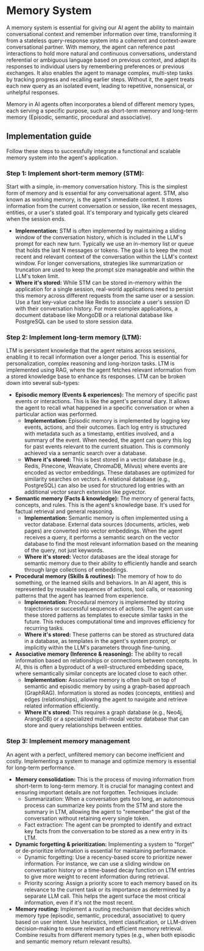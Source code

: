 # Memory System

A memory system is essential for giving our AI agent the ability to maintain conversational context and remember information over time, transforming it from a stateless query-response system into a coherent and context-aware conversational partner. With memory, the agent can reference past interactions to hold more natural and continuous conversations, understand referential or ambiguous language based on previous context, and adapt its responses to individual users by remembering preferences or previous exchanges. It also enables the agent to manage complex, multi-step tasks by tracking progress and recalling earlier steps. Without it, the agent treats each new query as an isolated event, leading to repetitive, nonsensical, or unhelpful responses.

Memory in AI agents often incorporates a blend of different memory types, each serving a specific purpose, such as short-term memory and long-term memory (Episodic, semantic, procedural and associative).

## Implementation guide
Follow these steps to successfully integrate a functional and scalable memory system into the agent's application.

### **Step 1: Implement short-term memory (STM):** 
Start with a simple, in-memory conversation history. This is the simplest form of memory and is essential for any conversational agent. STM, also known as working memory, is the agent's immediate context. It stores information from the current conversation or session, like recent messages, entities, or a user's stated goal. It's temporary and typically gets cleared when the session ends.
* **Implementation:** STM is often implemented by maintaining a sliding window of the conversation history, which is included in the LLM's prompt for each new turn. Typically we use an in-memory list or queue that holds the last N messages or tokens. The goal is to keep the most recent and relevant context of the conversation within the LLM's context window. For longer conversations, strategies like summarization or truncation are used to keep the prompt size manageable and within the LLM's token limit.
* **Where it's stored:** While STM can be stored in-memory within the application for a single session, real-world applications need to persist this memory across different requests from the same user or a session. Use a fast key-value cache like Redis to associate a user's session ID with their conversation history. For more complex applications, a document database like MongoDB or a relational database like PostgreSQL can be used to store session data.

### **Step 2: Implement long-term memory (LTM):**
LTM is persistent knowledge that the agent retains across sessions, enabling it to recall information over a longer period. This is essential for personalization, complex reasoning and long-horizon tasks. LTM is implemented using RAG, where the agent fetches relevant information from a stored knowledge base to enhance its responses. LTM can be broken down into several sub-types:

* **Episodic memory (Events & experiences):** The memory of specific past events or interactions. This is like the agent's personal diary. It allows the agent to recall what happened in a specific conversation or when a particular action was performed.
    * **Implementation:** Episodic memory is implemented by logging key events, actions, and their outcomes. Each log entry is structured with metadata such as a timestamp, entities involved, and a summary of the event. When needed, the agent can query this log for past events relevant to the current situation. This is commonly achieved via a semantic search over a database.
    * **Where it's stored:** This is best stored in a vector database (e.g., Redis, Pinecone, Weaviate, ChromaDB, Milvus) where events are encoded as vector embeddings. These databases are optimized for similarity searches on vectors. A relational database (e.g., PostgreSQL) can also be used for structured log entries with an additional vector search extension like pgvector.
* **Semantic memory (Facts & knowledge):** The memory of general facts, concepts, and rules. This is the agent's knowledge base. It's used for factual retrieval and general reasoning.
    * **Implementation:** Semantic memory is often implemented using a vector database. External data sources (documents, articles, web pages) are converted into vector embeddings. When the agent receives a query, it performs a semantic search on the vector database to find the most relevant information based on the meaning of the query, not just keywords.
    * **Where it's stored:** Vector databases are the ideal storage for semantic memory due to their ability to efficiently handle and search through large collections of embeddings.
* **Procedural memory (Skills & routines):** The memory of how to do something, or the learned skills and behaviors. In an AI agent, this is represented by reusable sequences of actions, tool calls, or reasoning patterns that the agent has learned from experience.
    * **Implementation:** Procedural memory is implemented by storing trajectories or successful sequences of actions. The agent can use these stored patterns as templates to execute similar tasks in the future. This reduces computational time and improves efficiency for recurring tasks.
    * **Where it's stored:** These patterns can be stored as structured data in a database, as templates in the agent's system prompt, or implicitly within the LLM's parameters through fine-tuning.
* **Associative memory (Inference & reasoning):** The ability to recall information based on relationships or connections between concepts. In AI, this is often a byproduct of a well-structured embedding space, where semantically similar concepts are located close to each other.
    * **Implementation:** Associative memory is often built on top of semantic and episodic memory by using a graph-based approach (GraphRAG). Information is stored as nodes (concepts, entities) and edges (relationships), allowing the agent to navigate and retrieve related information efficiently.
    * **Where it's stored:** This requires a graph database (e.g., Neo4j, ArangoDB) or a specialized multi-modal vector database that can store and query relationships between entities.

### Step 3: Implement memory management
An agent with a perfect, unfiltered memory can become inefficient and costly. Implementing a system to manage and optimize memory is essential for long-term performance.
* **Memory consolidation:** This is the process of moving information from short-term to long-term memory. It is crucial for managing context and ensuring important details are not forgotten. Techniques include:
    - Summarization: When a conversation gets too long, an autonomous process can summarize key points from the STM and store the summary in LTM, allowing the agent to "remember" the gist of the conversation without retaining every single token.
    - Fact extraction: The agent can be prompted to identify and extract key facts from the conversation to be stored as a new entry in its LTM.
* **Dynamic forgetting & prioritization:** Implementing a system to "forget" or de-prioritize information is essential for maintaining performance.
    - Dynamic forgetting: Use a recency-based score to prioritize newer information. For instance, we can use a sliding window on conversation history or a time-based decay function on LTM entries to give more weight to recent information during retrieval.
    - Priority scoring: Assign a priority score to each memory based on its relevance to the current task or its importance as determined by a separate LLM call. This helps the agent surface the most critical information, even if it's not the most recent.
* **Memory routing:** Implement a routing mechanism that decides which memory type (episodic, semantic, procedural, associative) to query based on user intent. Use heuristics, intent classification, or LLM-driven decision-making to ensure relevant and efficient memory retrieval. Combine results from different memory types (e.g., when both episodic and semantic memory return relevant results).
